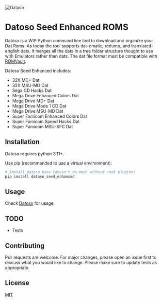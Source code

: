 ![Datoso](https://github.com/laromicas/datoso/blob/master/bearlogo.png)

# Datoso Seed Enhanced ROMS

Datoso is a WIP Python command line tool to download and organize your Dat Roms.
As today the tool supports dat-omatic, redump, and translated-english dats.
It merges all the dats in a tree folder structure thought to use with Emulators rather than dats.
The dat file format must be compatible with [ROMVault](https://www.romvault.com/).

Datoso Seed Enhanced includes:
 - 32X MD+ Dat
 - 32X MSU-MD Dat
 - Sega CD Hacks Dat
 - Mega Drive Enhanced Colors Dat
 - Mega Drive MD+ Dat
 - Mega Drive Mode 1 CD Dat
 - Mega Drive MSU-MD Dat
 - Super Famicom Enhanced Colors Dat
 - Super Famicom Speed Hacks Dat
 - Super Famicom MSU-SFC Dat


## Installation

Datoso requires python 3.11+.

Use pip (recommended to use a virtual environment):

``` bash
# Install datoso base (doesn't do much without real plugins)
pip install datoso_seed_enhanced

```

## Usage

Check [Datoso](https://github.com/laromicas/datoso) for usage.


## TODO

-   Tests

## Contributing

Pull requests are welcome. For major changes, please open an issue first to discuss what you would like to change.
Please make sure to update tests as appropriate.

## License

[MIT](https://choosealicense.com/licenses/mit/)
